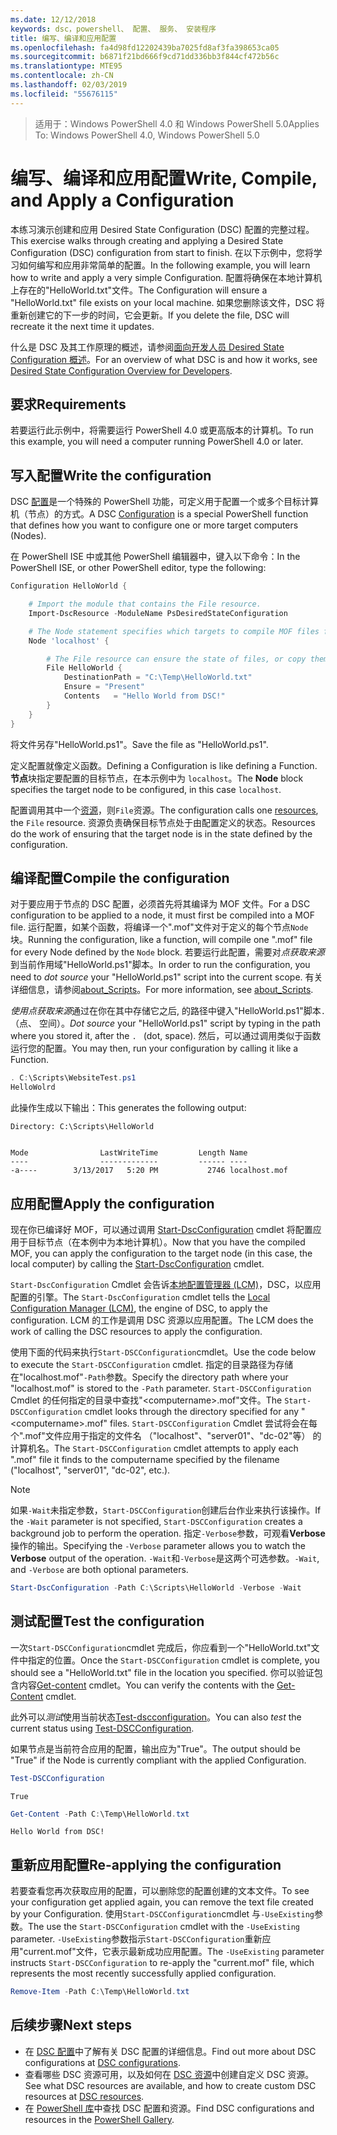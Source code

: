 ```yaml
---
ms.date: 12/12/2018
keywords: dsc，powershell、 配置、 服务、 安装程序
title: 编写、编译和应用配置
ms.openlocfilehash: fa4d98fd12202439ba7025fd8af3fa398653ca05
ms.sourcegitcommit: b6871f21bd666f9cd71dd336bb3f844cf472b56c
ms.translationtype: MTE95
ms.contentlocale: zh-CN
ms.lasthandoff: 02/03/2019
ms.locfileid: "55676115"
---
```

> <span data-ttu-id="0fc0f-103">适用于：Windows PowerShell 4.0 和 Windows PowerShell 5.0</span><span class="sxs-lookup"><span data-stu-id="0fc0f-103">Applies To: Windows PowerShell 4.0, Windows PowerShell 5.0</span></span>

# <a name="write-compile-and-apply-a-configuration"></a><span data-ttu-id="0fc0f-104">编写、编译和应用配置</span><span class="sxs-lookup"><span data-stu-id="0fc0f-104">Write, Compile, and Apply a Configuration</span></span>

<span data-ttu-id="0fc0f-105">本练习演示创建和应用 Desired State Configuration (DSC) 配置的完整过程。</span><span class="sxs-lookup"><span data-stu-id="0fc0f-105">This exercise walks through creating and applying a Desired State Configuration (DSC) configuration from start to finish.</span></span>
<span data-ttu-id="0fc0f-106">在以下示例中，您将学习如何编写和应用非常简单的配置。</span><span class="sxs-lookup"><span data-stu-id="0fc0f-106">In the following example, you will learn how to write and apply a very simple Configuration.</span></span> <span data-ttu-id="0fc0f-107">配置将确保在本地计算机上存在的"HelloWorld.txt"文件。</span><span class="sxs-lookup"><span data-stu-id="0fc0f-107">The Configuration will ensure a "HelloWorld.txt" file exists on your local machine.</span></span> <span data-ttu-id="0fc0f-108">如果您删除该文件，DSC 将重新创建它的下一步的时间，它会更新。</span><span class="sxs-lookup"><span data-stu-id="0fc0f-108">If you delete the file, DSC will recreate it the next time it updates.</span></span>

<span data-ttu-id="0fc0f-109">什么是 DSC 及其工作原理的概述，请参阅[面向开发人员 Desired State Configuration 概述](../overview/overview.md)。</span><span class="sxs-lookup"><span data-stu-id="0fc0f-109">For an overview of what DSC is and how it works, see [Desired State Configuration Overview for Developers](../overview/overview.md).</span></span>

## <a name="requirements"></a><span data-ttu-id="0fc0f-110">要求</span><span class="sxs-lookup"><span data-stu-id="0fc0f-110">Requirements</span></span>

<span data-ttu-id="0fc0f-111">若要运行此示例中，将需要运行 PowerShell 4.0 或更高版本的计算机。</span><span class="sxs-lookup"><span data-stu-id="0fc0f-111">To run this example, you will need a computer running PowerShell 4.0 or later.</span></span>

## <a name="write-the-configuration"></a><span data-ttu-id="0fc0f-112">写入配置</span><span class="sxs-lookup"><span data-stu-id="0fc0f-112">Write the configuration</span></span>

<span data-ttu-id="0fc0f-113">DSC [配置](configurations.md)是一个特殊的 PowerShell 功能，可定义用于配置一个或多个目标计算机（节点）的方式。</span><span class="sxs-lookup"><span data-stu-id="0fc0f-113">A DSC [Configuration](configurations.md) is a special PowerShell function that defines how you want to configure one or more target computers (Nodes).</span></span>

<span data-ttu-id="0fc0f-114">在 PowerShell ISE 中或其他 PowerShell 编辑器中，键入以下命令：</span><span class="sxs-lookup"><span data-stu-id="0fc0f-114">In the PowerShell ISE, or other PowerShell editor, type the following:</span></span>

```powershell
Configuration HelloWorld {

    # Import the module that contains the File resource.
    Import-DscResource -ModuleName PsDesiredStateConfiguration

    # The Node statement specifies which targets to compile MOF files for, when this configuration is executed.
    Node 'localhost' {

        # The File resource can ensure the state of files, or copy them from a source to a destination with persistent updates.
        File HelloWorld {
            DestinationPath = "C:\Temp\HelloWorld.txt"
            Ensure = "Present"
            Contents   = "Hello World from DSC!"
        }
    }
}
```

<span data-ttu-id="0fc0f-115">将文件另存"HelloWorld.ps1"。</span><span class="sxs-lookup"><span data-stu-id="0fc0f-115">Save the file as "HelloWorld.ps1".</span></span>

<span data-ttu-id="0fc0f-116">定义配置就像定义函数。</span><span class="sxs-lookup"><span data-stu-id="0fc0f-116">Defining a Configuration is like defining a Function.</span></span> <span data-ttu-id="0fc0f-117">**节点**块指定要配置的目标节点，在本示例中为 `localhost`。</span><span class="sxs-lookup"><span data-stu-id="0fc0f-117">The **Node** block specifies the target node to be configured, in this case `localhost`.</span></span>

<span data-ttu-id="0fc0f-118">配置调用其中一个[资源](../resources/resources.md)，则`File`资源。</span><span class="sxs-lookup"><span data-stu-id="0fc0f-118">The configuration calls one [resources](../resources/resources.md), the `File` resource.</span></span> <span data-ttu-id="0fc0f-119">资源负责确保目标节点处于由配置定义的状态。</span><span class="sxs-lookup"><span data-stu-id="0fc0f-119">Resources do the work of ensuring that the target node is in the state defined by the configuration.</span></span>

## <a name="compile-the-configuration"></a><span data-ttu-id="0fc0f-120">编译配置</span><span class="sxs-lookup"><span data-stu-id="0fc0f-120">Compile the configuration</span></span>

<span data-ttu-id="0fc0f-121">对于要应用于节点的 DSC 配置，必须首先将其编译为 MOF 文件。</span><span class="sxs-lookup"><span data-stu-id="0fc0f-121">For a DSC configuration to be applied to a node, it must first be compiled into a MOF file.</span></span>
<span data-ttu-id="0fc0f-122">运行配置，如某个函数，将编译一个".mof"文件对于定义的每个节点`Node`块。</span><span class="sxs-lookup"><span data-stu-id="0fc0f-122">Running the configuration, like a function, will compile one ".mof" file for every Node defined by the `Node` block.</span></span>
<span data-ttu-id="0fc0f-123">若要运行此配置，需要对*点获取来源*到当前作用域"HelloWorld.ps1"脚本。</span><span class="sxs-lookup"><span data-stu-id="0fc0f-123">In order to run the configuration, you need to *dot source* your "HelloWorld.ps1" script into the current scope.</span></span>
<span data-ttu-id="0fc0f-124">有关详细信息，请参阅[about_Scripts](/powershell/module/microsoft.powershell.core/about/about_scripts?view=powershell-6#script-scope-and-dot-sourcing)。</span><span class="sxs-lookup"><span data-stu-id="0fc0f-124">For more information, see [about_Scripts](/powershell/module/microsoft.powershell.core/about/about_scripts?view=powershell-6#script-scope-and-dot-sourcing).</span></span>

<span data-ttu-id="0fc0f-125">*使用点获取来源*通过在你在其中存储它之后, 的路径中键入"HelloWorld.ps1"脚本`. `（点、 空间）。</span><span class="sxs-lookup"><span data-stu-id="0fc0f-125">*Dot source* your "HelloWorld.ps1" script by typing in the path where you stored it, after the `. ` (dot, space).</span></span> <span data-ttu-id="0fc0f-126">然后，可以通过调用类似于函数运行您的配置。</span><span class="sxs-lookup"><span data-stu-id="0fc0f-126">You may then, run your configuration by calling it like a Function.</span></span>

```powershell
. C:\Scripts\WebsiteTest.ps1
HelloWolrd
```

<span data-ttu-id="0fc0f-127">此操作生成以下输出：</span><span class="sxs-lookup"><span data-stu-id="0fc0f-127">This generates the following output:</span></span>

```output
Directory: C:\Scripts\HelloWorld


Mode                LastWriteTime         Length Name
----                -------------         ------ ----
-a----        3/13/2017   5:20 PM           2746 localhost.mof
```

## <a name="apply-the-configuration"></a><span data-ttu-id="0fc0f-128">应用配置</span><span class="sxs-lookup"><span data-stu-id="0fc0f-128">Apply the configuration</span></span>

<span data-ttu-id="0fc0f-129">现在你已编译好 MOF，可以通过调用 [Start-DscConfiguration](/powershell/module/psdesiredstateconfiguration/start-dscconfiguration) cmdlet 将配置应用于目标节点（在本例中为本地计算机）。</span><span class="sxs-lookup"><span data-stu-id="0fc0f-129">Now that you have the compiled MOF, you can apply the configuration to the target node (in this case, the local computer) by calling the [Start-DscConfiguration](/powershell/module/psdesiredstateconfiguration/start-dscconfiguration) cmdlet.</span></span>

<span data-ttu-id="0fc0f-130">`Start-DscConfiguration` Cmdlet 会告诉[本地配置管理器 (LCM)](../managing-nodes/metaConfig.md)，DSC，以应用配置的引擎。</span><span class="sxs-lookup"><span data-stu-id="0fc0f-130">The `Start-DscConfiguration` cmdlet tells the [Local Configuration Manager (LCM)](../managing-nodes/metaConfig.md), the engine of DSC, to apply the configuration.</span></span>
<span data-ttu-id="0fc0f-131">LCM 的工作是调用 DSC 资源以应用配置。</span><span class="sxs-lookup"><span data-stu-id="0fc0f-131">The LCM does the work of calling the DSC resources to apply the configuration.</span></span>

<span data-ttu-id="0fc0f-132">使用下面的代码来执行`Start-DSCConfiguration`cmdlet。</span><span class="sxs-lookup"><span data-stu-id="0fc0f-132">Use the code below to execute the `Start-DSCConfiguration` cmdlet.</span></span> <span data-ttu-id="0fc0f-133">指定的目录路径为存储在"localhost.mof"`-Path`参数。</span><span class="sxs-lookup"><span data-stu-id="0fc0f-133">Specify the directory path where your "localhost.mof" is stored to the `-Path` parameter.</span></span> <span data-ttu-id="0fc0f-134">`Start-DSCConfiguration` Cmdlet 的任何指定的目录中查找"\<computername\>.mof"文件。</span><span class="sxs-lookup"><span data-stu-id="0fc0f-134">The `Start-DSCConfiguration` cmdlet looks through the directory specified for any "\<computername\>.mof" files.</span></span> <span data-ttu-id="0fc0f-135">`Start-DSCConfiguration` Cmdlet 尝试将会在每个".mof"文件应用于指定的文件名 （"localhost"、"server01"、"dc-02"等） 的计算机名。</span><span class="sxs-lookup"><span data-stu-id="0fc0f-135">The `Start-DSCConfiguration` cmdlet attempts to apply each ".mof" file it finds to the computername specified by the filename ("localhost", "server01", "dc-02", etc.).</span></span>

> [!NOTE]
> <span data-ttu-id="0fc0f-136">如果`-Wait`未指定参数，`Start-DSCConfiguration`创建后台作业来执行该操作。</span><span class="sxs-lookup"><span data-stu-id="0fc0f-136">If the `-Wait` parameter is not specified, `Start-DSCConfiguration` creates a background job to perform the operation.</span></span> <span data-ttu-id="0fc0f-137">指定`-Verbose`参数，可观看**Verbose**操作的输出。</span><span class="sxs-lookup"><span data-stu-id="0fc0f-137">Specifying the `-Verbose` parameter allows you to watch the **Verbose** output of the operation.</span></span> <span data-ttu-id="0fc0f-138">`-Wait`和`-Verbose`是这两个可选参数。</span><span class="sxs-lookup"><span data-stu-id="0fc0f-138">`-Wait`, and `-Verbose` are both optional parameters.</span></span>

```powershell
Start-DscConfiguration -Path C:\Scripts\HelloWorld -Verbose -Wait
```

## <a name="test-the-configuration"></a><span data-ttu-id="0fc0f-139">测试配置</span><span class="sxs-lookup"><span data-stu-id="0fc0f-139">Test the configuration</span></span>

<span data-ttu-id="0fc0f-140">一次`Start-DSCConfiguration`cmdlet 完成后，你应看到一个"HelloWorld.txt"文件中指定的位置。</span><span class="sxs-lookup"><span data-stu-id="0fc0f-140">Once the `Start-DSCConfiguration` cmdlet is complete, you should see a "HelloWorld.txt" file in the location you specified.</span></span> <span data-ttu-id="0fc0f-141">你可以验证包含内容[Get-content](/powershell/module/microsoft.powershell.management/get-content) cmdlet。</span><span class="sxs-lookup"><span data-stu-id="0fc0f-141">You can verify the contents with the [Get-Content](/powershell/module/microsoft.powershell.management/get-content) cmdlet.</span></span>

<span data-ttu-id="0fc0f-142">此外可以*测试*使用当前状态[Test-dscconfiguration](/powershell/module/psdesiredstateconfiguration/Test-DSCConfiguration)。</span><span class="sxs-lookup"><span data-stu-id="0fc0f-142">You can also *test* the current status using [Test-DSCConfiguration](/powershell/module/psdesiredstateconfiguration/Test-DSCConfiguration).</span></span>

<span data-ttu-id="0fc0f-143">如果节点是当前符合应用的配置，输出应为"True"。</span><span class="sxs-lookup"><span data-stu-id="0fc0f-143">The output should be "True" if the Node is currently compliant with the applied Configuration.</span></span>

```powershell
Test-DSCConfiguration
```

```output
True
```

```powershell
Get-Content -Path C:\Temp\HelloWorld.txt
```

```output
Hello World from DSC!
```

## <a name="re-applying-the-configuration"></a><span data-ttu-id="0fc0f-144">重新应用配置</span><span class="sxs-lookup"><span data-stu-id="0fc0f-144">Re-applying the configuration</span></span>

<span data-ttu-id="0fc0f-145">若要查看您再次获取应用的配置，可以删除您的配置创建的文本文件。</span><span class="sxs-lookup"><span data-stu-id="0fc0f-145">To see your configuration get applied again, you can remove the text file created by your Configuration.</span></span> <span data-ttu-id="0fc0f-146">使用`Start-DSCConfiguration`cmdlet 与`-UseExisting`参数。</span><span class="sxs-lookup"><span data-stu-id="0fc0f-146">The use the `Start-DSCConfiguration` cmdlet with the `-UseExisting` parameter.</span></span> <span data-ttu-id="0fc0f-147">`-UseExisting`参数指示`Start-DSCConfiguration`重新应用"current.mof"文件，它表示最新成功应用配置。</span><span class="sxs-lookup"><span data-stu-id="0fc0f-147">The `-UseExisting` parameter instructs `Start-DSCConfiguration` to re-apply the "current.mof" file, which represents the most recently successfully applied configuration.</span></span>

```powershell
Remove-Item -Path C:\Temp\HelloWorld.txt
```

## <a name="next-steps"></a><span data-ttu-id="0fc0f-148">后续步骤</span><span class="sxs-lookup"><span data-stu-id="0fc0f-148">Next steps</span></span>

- <span data-ttu-id="0fc0f-149">在 [DSC 配置](configurations.md)中了解有关 DSC 配置的详细信息。</span><span class="sxs-lookup"><span data-stu-id="0fc0f-149">Find out more about DSC configurations at [DSC configurations](configurations.md).</span></span>
- <span data-ttu-id="0fc0f-150">查看哪些 DSC 资源可用，以及如何在 [DSC 资源](../resources/resources.md)中创建自定义 DSC 资源。</span><span class="sxs-lookup"><span data-stu-id="0fc0f-150">See what DSC resources are available, and how to create custom DSC resources at [DSC resources](../resources/resources.md).</span></span>
- <span data-ttu-id="0fc0f-151">在 [PowerShell 库](https://www.powershellgallery.com/)中查找 DSC 配置和资源。</span><span class="sxs-lookup"><span data-stu-id="0fc0f-151">Find DSC configurations and resources in the [PowerShell Gallery](https://www.powershellgallery.com/).</span></span>
